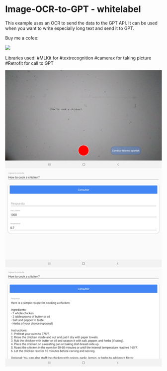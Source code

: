 # Image-OCR-to-GPT - whitelabel

This example uses an OCR to send the data to the GPT API. It can be used when you want to write especially long text and send it to GPT.

Buy me a cofee: 

<a href="https://www.buymeacoffee.com/Charles006"><img src="https://img.buymeacoffee.com/button-api/?text=Buy me a coffee&emoji=&slug=kashifmehmood&button_colour=FFDD00&font_colour=000000&font_family=Cookie&outline_colour=000000&coffee_colour=ffffff" /></a>


Libraries used:
#MLKit for #textrecognition
#camerax for taking picture
#Retrofit for call to GPT

![imagen1](https://raw.githubusercontent.com/Charles006/Imagen_OCR_to_GPT/master/Screenshot_20230504-035926_Imagen_OCR_To_GPT.jpg)
![imagen2](https://raw.githubusercontent.com/Charles006/Imagen_OCR_to_GPT/master/Screenshot_20230504-041008_Imagen_OCR_To_GPT.jpg)
![imagen3](https://raw.githubusercontent.com/Charles006/Imagen_OCR_to_GPT/master/Screenshot_20230504-041020_Imagen_OCR_To_GPT.jpg)



